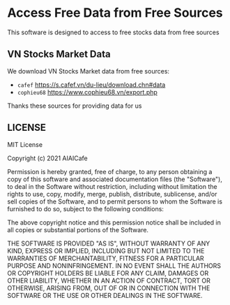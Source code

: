 # Access Free Data from Free Sources

This software is designed to access to free stocks data from free sources

## VN Stocks Market Data

We download VN Stocks Market data from free sources:

* `cafef` https://s.cafef.vn/du-lieu/download.chn#data
* `cophieu68` https://www.cophieu68.vn/export.php

Thanks these sources for providing data for us

## LICENSE
MIT License

Copyright (c) 2021 AIAICafe

Permission is hereby granted, free of charge, to any person obtaining a copy
of this software and associated documentation files (the "Software"), to deal
in the Software without restriction, including without limitation the rights
to use, copy, modify, merge, publish, distribute, sublicense, and/or sell
copies of the Software, and to permit persons to whom the Software is
furnished to do so, subject to the following conditions:

The above copyright notice and this permission notice shall be included in all
copies or substantial portions of the Software.

THE SOFTWARE IS PROVIDED "AS IS", WITHOUT WARRANTY OF ANY KIND, EXPRESS OR
IMPLIED, INCLUDING BUT NOT LIMITED TO THE WARRANTIES OF MERCHANTABILITY,
FITNESS FOR A PARTICULAR PURPOSE AND NONINFRINGEMENT. IN NO EVENT SHALL THE
AUTHORS OR COPYRIGHT HOLDERS BE LIABLE FOR ANY CLAIM, DAMAGES OR OTHER
LIABILITY, WHETHER IN AN ACTION OF CONTRACT, TORT OR OTHERWISE, ARISING FROM,
OUT OF OR IN CONNECTION WITH THE SOFTWARE OR THE USE OR OTHER DEALINGS IN THE
SOFTWARE.
